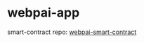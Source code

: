 # webpai-app

smart-contract repo: [webpai-smart-contract](https://github.com/hxyro/webpai-smart-contract)

